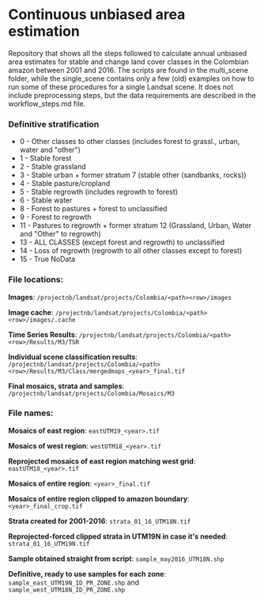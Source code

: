 # Continuous unbiased area estimation
Repository that shows all the steps followed to calculate annual unbiased area estimates for stable and change land cover classes in the Colombian amazon between 2001 and 2016. The scripts are found in the multi_scene folder, while the single_scene contains only a few (old) examples on how to run some of these procedures for a single Landsat scene. It does not include preprocessing steps, but the data requirements are described in the workflow_steps.md file.

### Definitive stratification 

* 0 - Other classes to other classes (includes forest to grassl., urban, water and "other")
* 1 - Stable forest
* 2 - Stable grassland
* 3 - Stable urban + former stratum 7 (stable other (sandbanks, rocks))
* 4 - Stable pasture/cropland
* 5 - Stable regrowth (includes regrowth to forest)
* 6 - Stable water
* 8 - Forest to pastures + forest to unclassified
* 9 - Forest to regrowth
* 11 - Pastures to regrowth + former stratum 12 (Grassland, Urban, Water and "Other" to regrowth)
* 13 - ALL CLASSES (except forest and regrowth) to unclassified
* 14 - Loss of regrowth (regrowth to all other classes except to forest)
* 15 - True NoData

### File locations:

**Images**: `/projectnb/landsat/projects/Colombia/<path><row>/images`

**Image cache**: `/projectnb/landsat/projects/Colombia/<path><row>/images/.cache` 

**Time Series Results**: `/projectnb/landsat/projects/Colombia/<path><row>/Results/M3/TSR`

**Individual scene classification results**: 
`/projectnb/landsat/projects/Colombia/<path><row>/Results/M3/Class/mergedmaps_<year>_final.tif`

**Final mosaics, strata and samples**: `/projectnb/landsat/projects/Colombia/Mosaics/M3`

### File names:

**Mosaics of east region**: `eastUTM19_<year>.tif`

**Mosaics of west region**: `westUTM18_<year>.tif`

**Reprojected mosaics of east region matching west grid**: `eastUTM18_<year>.tif`

**Mosaics of entire region**: `<year>_final.tif`

**Mosaics of entire region clipped to amazon boundary**: `<year>_final_crop.tif`

**Strata created for 2001-2016**: `strata_01_16_UTM18N.tif`

**Reprojected-forced clipped strata in UTM19N in case it's needed**: `strata_01_16_UTM19N.tif`

**Sample obtained straight from script**: `sample_may2016_UTM18N.shp`

**Definitive, ready to use samples for each zone**: 
`sample_east_UTM19N_ID_PR_ZONE.shp` and `sample_west_UTM18N_ID_PR_ZONE.shp`

